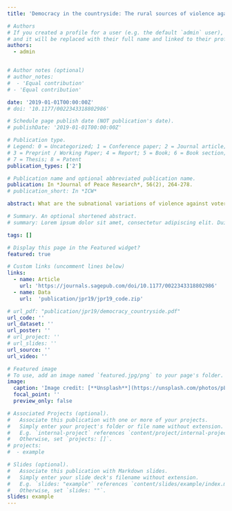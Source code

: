 ```yaml
---
title: 'Democracy in the countryside: The rural sources of violence against voters in Colombia'

# Authors
# If you created a profile for a user (e.g. the default `admin` user), write the username (folder name) here
# and it will be replaced with their full name and linked to their profile.
authors:
  - admin


# Author notes (optional)
# author_notes:
#  - 'Equal contribution'
# - 'Equal contribution'

date: '2019-01-01T00:00:00Z'
# doi: '10.1177/0022343318802986'

# Schedule page publish date (NOT publication's date).
# publishDate: '2019-01-01T00:00:00Z'

# Publication type.
# Legend: 0 = Uncategorized; 1 = Conference paper; 2 = Journal article;
# 3 = Preprint / Working Paper; 4 = Report; 5 = Book; 6 = Book section;
# 7 = Thesis; 8 = Patent
publication_types: ['2']

# Publication name and optional abbreviated publication name.
publication: In *Journal of Peace Research*, 56(2), 264-278. 
# publication_short: In *ICW*

abstract: What are the subnational variations of violence against voters? This article studies the effect of land concentration on electoral violence in the context of armed conflict in Colombia. My central argument is that electoral violence tends to be higher in municipalities where landowners are a relevant social actor. More concretely, in areas where violent groups dispute territorial control, higher levels of land inequality – a proxy for landowner prominence – have a positive effect on electoral violence. However, actors do not make the simple choice between violence or no violence but may also resort to fraudulent tactics. Because electoral fraud requires greater cooperation and coordination with the state, I argue that violent groups with stronger links to state officials and political elites are more likely to engage in fraudulent tactics compared to anti-government actors. To estimate the effect of land inequality on electoral coercion and fraud, I exploit the levels of soil quality as an instrumental variable for land concentration in Colombia between 2002 and 2011. This article contributes to the literature on the politics of land inequality; elections and electoral manipulation; and the use of violence in democratic settings.

# Summary. An optional shortened abstract.
# summary: Lorem ipsum dolor sit amet, consectetur adipiscing elit. Duis posuere tellus ac convallis placerat. Proin tincidunt magna sed ex sollicitudin condimentum.

tags: []

# Display this page in the Featured widget?
featured: true

# Custom links (uncomment lines below)
links:
  - name: Article
    url: 'https://journals.sagepub.com/doi/10.1177/0022343318802986'
  - name: Data
    url:  'publication/jpr19/jpr19_code.zip'

# url_pdf: "publication/jpr19/democracy_countryside.pdf"
url_code: ''
url_dataset: ''
url_poster: ''
# url_project: ''
# url_slides: ''
url_source: ''
url_video: ''

# Featured image
# To use, add an image named `featured.jpg/png` to your page's folder.
image:
  caption: 'Image credit: [**Unsplash**](https://unsplash.com/photos/pLCdAaMFLTE)'
  focal_point: ''
  preview_only: false

# Associated Projects (optional).
#   Associate this publication with one or more of your projects.
#   Simply enter your project's folder or file name without extension.
#   E.g. `internal-project` references `content/project/internal-project/index.md`.
#   Otherwise, set `projects: []`.
# projects:
#  - example

# Slides (optional).
#   Associate this publication with Markdown slides.
#   Simply enter your slide deck's filename without extension.
#   E.g. `slides: "example"` references `content/slides/example/index.md`.
#   Otherwise, set `slides: ""`.
slides: example
---
```

